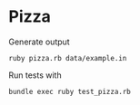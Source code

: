 # Pizza

Generate output

~~~
ruby pizza.rb data/example.in
~~~

Run tests with

~~~
bundle exec ruby test_pizza.rb
~~~

